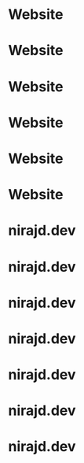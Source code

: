 # Website
# Website
# Website
# Website
# Website
# Website
# nirajd.dev
# nirajd.dev
# nirajd.dev
# nirajd.dev
# nirajd.dev
# nirajd.dev
# nirajd.dev
